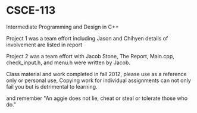 CSCE-113
========

Intermediate Programming and Design in C++

Project 1 was a team effort including Jason and Chihyen details of involvement are listed in report

Project 2 was a team effort with Jacob Stone, The Report, Main.cpp, check_input.h, and menu.h were written by Jacob.



Class material and work completed in fall 2012, please use as a reference only
or personal use, Copying work for individual assignments can not only fail you
but is detrimental to learning.

and remember "An aggie does not lie, cheat or steal or tolerate those who do."
